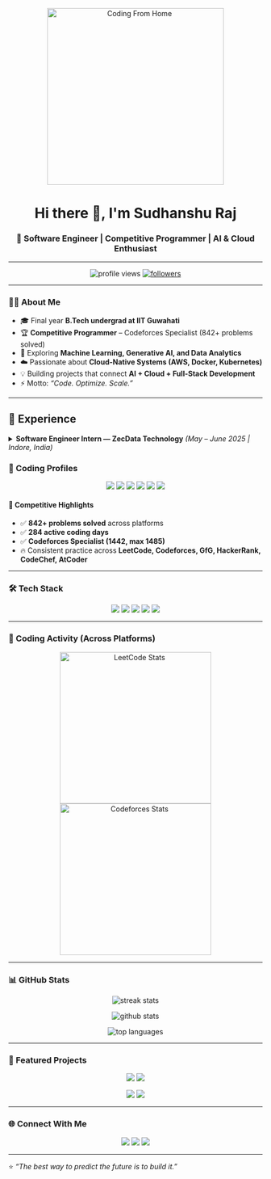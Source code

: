<!-- GIF Banner -->
<p align="center">
  <img src="https://media.giphy.com/media/M9gbBd9nbDrOTu1Mqx/giphy.gif" alt="Coding From Home" width="350"/>
</p>

<h1 align="center">Hi there 👋, I'm Sudhanshu Raj</h1>
<h3 align="center">🚀 Software Engineer | Competitive Programmer | AI & Cloud Enthusiast</h3>

---

<!-- Profile Views & Followers -->
<p align="center">
  <img src="https://komarev.com/ghpvc/?username=sudhanshu-iit-g&label=Profile%20Views&color=blueviolet&style=flat" alt="profile views" /> 
  <a href="https://github.com/sudhanshu-iit-g?tab=followers">
    <img src="https://img.shields.io/github/followers/sudhanshu-iit-g?label=Followers&style=flat&color=blueviolet" alt="followers" />
  </a>
</p>

---

### 👨‍💻 About Me  
- 🎓 Final year **B.Tech undergrad at IIT Guwahati**  
- 🏆 **Competitive Programmer** – Codeforces Specialist (842+ problems solved)  
- 🤖 Exploring **Machine Learning, Generative AI, and Data Analytics**  
- ☁️ Passionate about **Cloud-Native Systems (AWS, Docker, Kubernetes)**  
- 💡 Building projects that connect **AI + Cloud + Full-Stack Development**  
- ⚡ Motto: *“Code. Optimize. Scale.”*  

---

## 💼 Experience  

<details>
<summary><b>Software Engineer Intern — ZecData Technology</b> <i>(May – June 2025 | Indore, India)</i></summary>  

- 🚀 **GenAI Analytics Platform**  
  - Engineered a GenAI analytics platform for natural language insights & visualizations, reducing analysis time by **70%**.  
  - Deployed document-aware agents that parsed **200+ uploaded files**, delivering contextual answers with **<2 sec latency**.  

- ☁️ **Cloud-Native Automation**  
  - Built **serverless workflows** using AWS Lambda, S3, and Amazon Bedrock, automating **200+ processes**.  
  - Scaled to handle **50K+ requests/day** with **99.9% uptime**, while cutting infrastructure costs by **40%**.  
  - Transformed **1M+ UNICEF records** across **40+ datasets** into ML-ready pipelines, reducing data validation time by **60%**.  
  - Designed a prototype integrating **web scraping + LLMs** to map **500+ logistics firms**, improving discoverability by **40%**.  

</details>


### 🏅 Coding Profiles  
<p align="center">
  <a href="https://codeforces.com/profile/sudhanshu2610"><img src="https://img.shields.io/badge/Codeforces-Specialist-blue?style=for-the-badge&logo=codeforces" /></a>
  <a href="https://leetcode.com/u/sudhanshu_iitg/"><img src="https://img.shields.io/badge/LeetCode-Profile-orange?style=for-the-badge&logo=leetcode" /></a>
  <a href="https://auth.geeksforgeeks.org/user/sudhanshu2610"><img src="https://img.shields.io/badge/GFG-Profile-brightgreen?style=for-the-badge&logo=geeksforgeeks" /></a>
  <a href="https://www.hackerrank.com/profile/sudhanshu2610"><img src="https://img.shields.io/badge/HackerRank-Profile-darkgreen?style=for-the-badge&logo=hackerrank" /></a>
  <a href="https://atcoder.jp/users/sudhanshu2610"><img src="https://img.shields.io/badge/AtCoder-Profile-purple?style=for-the-badge&logo=atcoder" /></a>
  <a href="https://www.codechef.com/users/sudhanshu2610"><img src="https://img.shields.io/badge/CodeChef-Profile-brown?style=for-the-badge&logo=codechef" /></a>
</p>

#### 📌 Competitive Highlights
- ✅ **842+ problems solved** across platforms  
- ✅ **284 active coding days**  
- ✅ **Codeforces Specialist (1442, max 1485)**  
- 🔥 Consistent practice across **LeetCode, Codeforces, GfG, HackerRank, CodeChef, AtCoder**  

---

### 🛠️ Tech Stack  
<p align="center">
  <img src="https://skillicons.dev/icons?i=cpp,python,c,java" />
  <img src="https://skillicons.dev/icons?i=django,nodejs,streamlit" />
  <img src="https://skillicons.dev/icons?i=aws,docker,kubernetes" />
  <img src="https://skillicons.dev/icons?i=git,mysql,mongodb,postgres" />
  <img src="https://skillicons.dev/icons?i=html,css,js,react" />
</p>

---

### 📅 Coding Activity (Across Platforms)

<p align="center">
  <!-- LeetCode Heatmap -->
  <img src="https://leetcard.jacoblin.cool/sudhanshu_iitg?theme=dark&font=Source%20Code%20Pro&ext=activity" alt="LeetCode Stats" height="300"/>
  
  <!-- Codeforces Stats Card -->
  <img src="https://codeforces-readme-stats.vercel.app/api/card?username=sudhanshu2610&theme=radical" alt="Codeforces Stats" height="300"/>
</p>

---

### 📊 GitHub Stats  
<p align="center">
  <img src="https://github-readme-streak-stats.herokuapp.com?user=sudhanshu-iit-g&theme=radical&hide_border=true" alt="streak stats" />
</p>

<p align="center">
  <img src="https://github-readme-stats.vercel.app/api?username=sudhanshu-iit-g&show_icons=true&theme=radical&hide_border=true" alt="github stats" />
</p>

<p align="center">
  <img src="https://github-readme-stats.vercel.app/api/top-langs/?username=sudhanshu-iit-g&layout=compact&theme=radical&hide_border=true" alt="top languages" />
</p>

---

### 📂 Featured Projects  
<p align="center">
  <a href="https://github.com/sudhanshu-iit-g/StackExchangeRAG"><img src="https://github-readme-stats.vercel.app/api/pin/?username=sudhanshu-iit-g&repo=StackExchangeRAG&theme=radical" /></a>
  <a href="https://github.com/sudhanshu-iit-g/TextLite"><img src="https://github-readme-stats.vercel.app/api/pin/?username=sudhanshu-iit-g&repo=TextLite&theme=radical" /></a>
</p>

<p align="center">
  <a href="https://github.com/sudhanshu-iit-g/BreatheEasy"><img src="https://github-readme-stats.vercel.app/api/pin/?username=sudhanshu-iit-g&repo=BreatheEasy&theme=radical" /></a>
  <a href="https://project-sudhanshu-cl653.streamlit.app/"><img src="https://img.shields.io/badge/Demo%20Project-Crop%20Yield%20Prediction-blueviolet?style=for-the-badge&logo=streamlit" /></a>
</p>

---

### 🌐 Connect With Me  
<p align="center">
  <a href="https://www.linkedin.com/in/sudhanshu16/"><img src="https://img.shields.io/badge/LinkedIn-blue?style=for-the-badge&logo=linkedin" /></a>
  <a href="https://github.com/sudhanshu-iit-g"><img src="https://img.shields.io/badge/GitHub-black?style=for-the-badge&logo=github" /></a>
  <a href="mailto:raj.sudhanshu@iitg.ac.in"><img src="https://img.shields.io/badge/Email-red?style=for-the-badge&logo=gmail&logoColor=white" /></a>
</p>

---

⭐️ *“The best way to predict the future is to build it.”*
